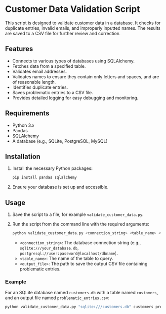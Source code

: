 # Customer Data Validation Script

This script is designed to validate customer data in a database. It checks for duplicate entries, invalid emails, and improperly inputted names. The results are saved to a CSV file for further review and correction.

## Features

- Connects to various types of databases using SQLAlchemy.
- Fetches data from a specified table.
- Validates email addresses.
- Validates names to ensure they contain only letters and spaces, and are of reasonable length.
- Identifies duplicate entries.
- Saves problematic entries to a CSV file.
- Provides detailed logging for easy debugging and monitoring.

## Requirements

- Python 3.x
- Pandas
- SQLAlchemy
- A database (e.g., SQLite, PostgreSQL, MySQL)

## Installation

1. Install the necessary Python packages:
    ```sh
    pip install pandas sqlalchemy
    ```

2. Ensure your database is set up and accessible.

## Usage

1. Save the script to a file, for example `validate_customer_data.py`.

2. Run the script from the command line with the required arguments:
    ```sh
    python validate_customer_data.py <connection_string> <table_name> <output_file>
    ```

    - `<connection_string>`: The database connection string (e.g., `sqlite:///your_database.db`, `postgresql://user:password@localhost/dbname`).
    - `<table_name>`: The name of the table to query.
    - `<output_file>`: The path to save the output CSV file containing problematic entries.

### Example

For an SQLite database named `customers.db` with a table named `customers`, and an output file named `problematic_entries.csv`:

```sh
python validate_customer_data.py "sqlite:///customers.db" customers problematic_entries.csv
